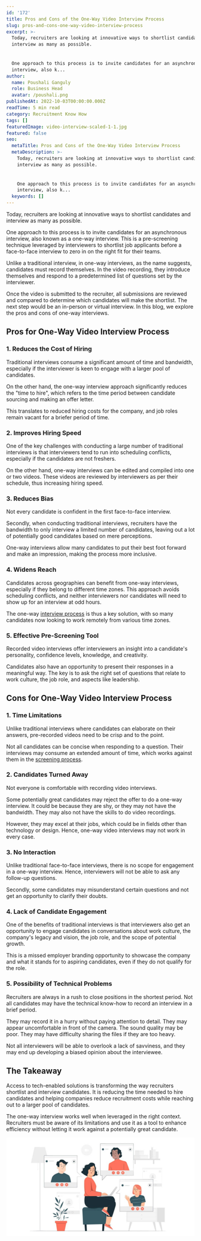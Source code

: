 ```yaml
---
id: '172'
title: Pros and Cons of the One-Way Video Interview Process
slug: pros-and-cons-one-way-video-interview-process
excerpt: >-
  Today, recruiters are looking at innovative ways to shortlist candidates and
  interview as many as possible.


  One approach to this process is to invite candidates for an asynchronous
  interview, also k...
author:
  name: Poushali Ganguly
  role: Business Head
  avatar: /poushali.png
publishedAt: 2022-10-03T00:00:00.000Z
readTime: 5 min read
category: Recruitment Know How
tags: []
featuredImage: video-interview-scaled-1-1.jpg
featured: false
seo:
  metaTitle: Pros and Cons of the One-Way Video Interview Process
  metaDescription: >-
    Today, recruiters are looking at innovative ways to shortlist candidates and
    interview as many as possible.


    One approach to this process is to invite candidates for an asynchronous
    interview, also k...
  keywords: []
---
```


Today, recruiters are looking at innovative ways to shortlist candidates and interview as many as possible.

One approach to this process is to invite candidates for an asynchronous interview, also known as a one-way interview. This is a pre-screening technique leveraged by interviewers to shortlist job applicants before a face-to-face interview to zero in on the right fit for their teams.

<!--more-->

Unlike a traditional interview, in one-way interviews, as the name suggests, candidates must record themselves. In the video recording, they introduce themselves and respond to a predetermined list of questions set by the interviewer.

Once the video is submitted to the recruiter, all submissions are reviewed and compared to determine which candidates will make the shortlist. The next step would be an in-person or virtual interview. In this blog, we explore the pros and cons of one-way interviews. 

## Pros for One-Way Video Interview Process

### 1\. Reduces the Cost of Hiring 

Traditional interviews consume a significant amount of time and bandwidth, especially if the interviewer is keen to engage with a larger pool of candidates.

On the other hand, the one-way interview approach significantly reduces the "time to hire", which refers to the time period between candidate sourcing and making an offer letter.

This translates to reduced hiring costs for the company, and job roles remain vacant for a briefer period of time.  

### 2\. Improves Hiring Speed

One of the key challenges with conducting a large number of traditional interviews is that interviewers tend to run into scheduling conflicts, especially if the candidates are not freshers.

On the other hand, one-way interviews can be edited and compiled into one or two videos. These videos are reviewed by interviewers as per their schedule, thus increasing hiring speed.  

### 3\. Reduces Bias

Not every candidate is confident in the first face-to-face interview.

Secondly, when conducting traditional interviews, recruiters have the bandwidth to only interview a limited number of candidates, leaving out a lot of potentially good candidates based on mere perceptions.

One-way interviews allow many candidates to put their best foot forward and make an impression, making the process more inclusive. 

### 4\. Widens Reach 

Candidates across geographies can benefit from one-way interviews, especially if they belong to different time zones. This approach avoids scheduling conflicts, and neither interviewers nor candidates will need to show up for an interview at odd hours.

The one-way [interview process](https://www.thetalentpool.ai/blogs/pros-and-cons-one-way-video-interview-process) is thus a key solution, with so many candidates now looking to work remotely from various time zones. 

### 5\. Effective Pre-Screening Tool

Recorded video interviews offer interviewers an insight into a candidate's personality, confidence levels, knowledge, and creativity.

Candidates also have an opportunity to present their responses in a meaningful way. The key is to ask the right set of questions that relate to work culture, the job role, and aspects like leadership. 

## Cons for One-Way Video Interview Process

### 1\. Time Limitations  

Unlike traditional interviews where candidates can elaborate on their answers, pre-recorded videos need to be crisp and to the point.

Not all candidates can be concise when responding to a question. Their interviews may consume an extended amount of time, which works against them in the [screening process](https://www.thetalentpool.ai/recruitment-management-software-features.html). 

### 2\. Candidates Turned Away 

Not everyone is comfortable with recording video interviews.

Some potentially great candidates may reject the offer to do a one-way interview. It could be because they are shy, or they may not have the bandwidth. They may also not have the skills to do video recordings.

However, they may excel at their jobs, which could be in fields other than technology or design. Hence, one-way video interviews may not work in every case.  

### 3\. No Interaction 

Unlike traditional face-to-face interviews, there is no scope for engagement in a one-way interview. Hence, interviewers will not be able to ask any follow-up questions.

Secondly, some candidates may misunderstand certain questions and not get an opportunity to clarify their doubts. 

### 4\. Lack of Candidate Engagement 

One of the benefits of traditional interviews is that interviewers also get an opportunity to engage candidates in conversations about work culture, the company's legacy and vision, the job role, and the scope of potential growth.

This is a missed employer branding opportunity to showcase the company and what it stands for to aspiring candidates, even if they do not qualify for the role.   

### 5\. Possibility of Technical Problems 

Recruiters are always in a rush to close positions in the shortest period. Not all candidates may have the technical know-how to record an interview in a brief period.

They may record it in a hurry without paying attention to detail. They may appear uncomfortable in front of the camera. The sound quality may be poor. They may have difficulty sharing the files if they are too heavy.

Not all interviewers will be able to overlook a lack of savviness, and they may end up developing a biased opinion about the interviewee. 

## The Takeaway

Access to tech-enabled solutions is transforming the way recruiters shortlist and interview candidates. It is reducing the time needed to hire candidates and helping companies reduce recruitment costs while reaching out to a larger pool of candidates.

The one-way interview works well when leveraged in the right context. Recruiters must be aware of its limitations and use it as a tool to enhance efficiency without letting it work against a potentially great candidate. 

![video-interview](images/video-interview-scaled-1-1-1024x536.jpg)
